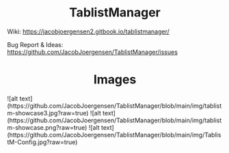 <h1 align="center">TablistManager</h1>

Wiki: https://jacobjoergensen2.gitbook.io/tablistmanager/

Bug Report & Ideas: https://github.com/JacobJoergensen/TablistManager/issues

<h1 align="center">Images</h1>
![alt text](https://github.com/JacobJoergensen/TablistManager/blob/main/img/tablistm-showcase3.jpg?raw=true)
![alt text](https://github.com/JacobJoergensen/TablistManager/blob/main/img/tablistm-showcase.png?raw=true)
![alt text](https://github.com/JacobJoergensen/TablistManager/blob/main/img/TablistM-Config.jpg?raw=true)
